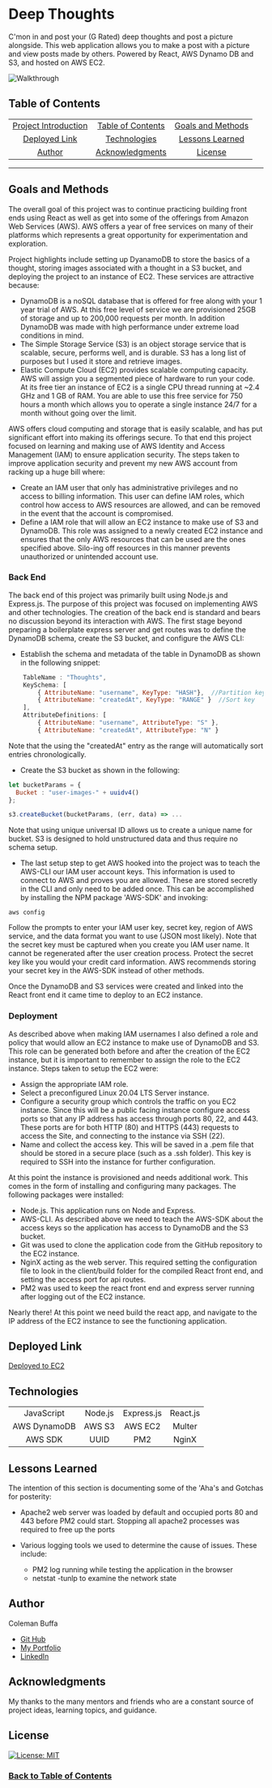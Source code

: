 # Deep Thoughts

C'mon in and post your (G Rated) deep thoughts and post a picture alongside. This web application allows you to make a post with a picture and view posts made by others. Powered by React, AWS Dynamo DB and S3, and hosted on AWS EC2.

![Walkthrough](./path/to/demo.gif)

## Table of Contents

| |||
|:-:|:-:|:-:|
| [Project Introduction](#deep-thoughts) | [Table of Contents](#table-of-contents) | [Goals and Methods](#goals-and-methods) 
| [Deployed Link](#deployed-link) | [Technologies](#technologies) | [Lessons Learned](#lessons-learned)
| [Author](#author) | [Acknowledgments](#acknowledgments) | [License](#license) |
---

## Goals and Methods

The overall goal of this project was to continue practicing building front ends using React as well as get into some of the offerings from Amazon Web Services (AWS). AWS offers a year of free services on many of their platforms which represents a great opportunity for experimentation and exploration. 


Project highlights include setting up DyanamoDB to store the basics of a thought, storing images associated with a thought in a S3 bucket, and deploying the project to an instance of EC2. These services are attractive because:

* DynamoDB is a noSQL database that is offered for free along with your 1 year trial of AWS. At this free level of service we are provisioned 25GB of storage and up to 200,000 requests per month. In addition DynamoDB was made with high performance under extreme load conditions in mind.
* The Simple Storage Service (S3) is an object storage service that is scalable, secure, performs well, and is durable. S3 has a long list of purposes but I used it store and retrieve images.
* Elastic Compute Cloud (EC2) provides scalable computing capacity. AWS will assign you a segmented piece of hardware to run your code. At its free tier an instance of EC2 is a single CPU thread running at ~2.4 GHz and 1 GB of RAM. You are able to use this free service for 750 hours a month which allows you to  operate a single instance 24/7 for a month without going over the limit.

AWS offers cloud computing and storage that is easily scalable, and has put significant effort into making its offerings secure. To that end this project focused on learning and making use of AWS Identity and Access Management (IAM) to ensure application security. The steps taken to improve application security and prevent my new AWS account from racking up a huge bill where:
* Create an IAM user that only has administrative privileges and no access to billing information. This user can define IAM roles, which control how access to AWS resources are allowed, and can be removed in the event that the account is compromised.
* Define a IAM role that will allow an EC2 instance to make use of S3 and DynamoDB. This role was assigned to a newly created EC2 instance and ensures that the only AWS resources that can be used are the ones specified above. Silo-ing off resources in this manner prevents unauthorized or unintended account use.

### Back End
The back end of this project was primarily built using Node.js and Express.js. The purpose of this project was focused on implementing AWS and other technologies. The creation of the back end is standard and bears no discussion beyond its interaction with AWS. The first stage beyond preparing a boilerplate express server and get routes was to define the DynamoDB schema, create the S3 bucket, and configure the AWS CLI:

* Establish the schema and metadata of the table in DynamoDB as shown in the following snippet:
```javascript
    TableName : "Thoughts",
    KeySchema: [       
        { AttributeName: "username", KeyType: "HASH"},  //Partition key
        { AttributeName: "createdAt", KeyType: "RANGE" }  //Sort key
    ],
    AttributeDefinitions: [       
        { AttributeName: "username", AttributeType: "S" },
        { AttributeName: "createdAt", AttributeType: "N" }
```
Note that the using the "createdAt" entry as the range will automatically sort entries chronologically.

* Create the S3 bucket as shown in the following:
```javascript
let bucketParams = {
  Bucket : "user-images-" + uuidv4()
};

s3.createBucket(bucketParams, (err, data) => ...
```
Note that using unique universal ID allows us to create a unique name for bucket. S3 is designed to hold unstructured data and thus require no schema setup.

* The last setup step to get AWS hooked into the project was to teach the AWS-CLI our IAM user account keys. This information is used to connect to AWS and proves you are allowed. These are stored secretly in the CLI and only need to be added once. This can be accomplished by installing the NPM package 'AWS-SDK' and invoking:
```shell
aws config
```
Follow the prompts to enter your IAM user key, secret key, region of AWS service, and the data format you want to use (JSON most likely). Note that the secret key must be captured when you create you IAM user name. It cannot be regenerated after the user creation process. Protect the secret key like you would your credit card information. AWS recommends storing your secret key in the AWS-SDK instead of other methods.

Once the DynamoDB and S3 services were created and linked into the React front end it came time to deploy to an EC2 instance.

### Deployment
As described above when making IAM usernames I also defined a role and policy that would allow an EC2 instance to make use of DynamoDB and S3. This role can be generated both before and after the creation of the EC2 instance, but it is important to remember to assign the role to the EC2 instance. Steps taken to setup the EC2 were:

* Assign the appropriate IAM role.
* Select a preconfigured Linux 20.04 LTS Server instance.
* Configure a security group which controls the traffic on you EC2 instance. Since this will be a public facing instance configure access ports so that any IP address has access through ports 80, 22, and 443. These ports are for both HTTP (80) and HTTPS (443) requests to access the Site, and connecting to the instance via SSH (22).
* Name and collect the access key. This will be saved in a .pem file that should be stored in a secure place (such as a .ssh folder). This key is required to SSH into the instance for further configuration.

At this point the instance is provisioned and needs additional work. This comes in the form of installing and configuring many packages. The following packages were installed:
 * Node.js. This application runs on Node and Express.
 * AWS-CLI. As described above we need to teach the AWS-SDK about the access keys so the application has access to DynamoDB and the S3 bucket. 
 * Git was used to clone the application code from the GitHub repository to the EC2 instance. 
 * NginX acting as the web server. This required setting the configuration file to look in the client/build folder for the compiled React front end, and setting the access port for api routes.
 * PM2 was used to keep the react front end and express server running after logging out of the EC2 instance.

Nearly there! At this point we need build the react app, and navigate to the IP address of the EC2 instance to see the functioning application.


## Deployed Link

[Deployed to EC2](http://184.169.218.40/)

## Technologies 

| ||||
|:-:|:-:|:-:|:-:|
| JavaScript | Node.js | Express.js | React.js |
| AWS DynamoDB | AWS S3 | AWS EC2 | Multer | 
| AWS SDK | UUID | PM2 | NginX |

## Lessons Learned

The intention of this section is documenting some of the 'Aha's and Gotchas for posterity:
* Apache2 web server was loaded by default and occupied ports 80 and 443 before PM2 could start. Stopping all apache2 processes was required to free up the ports
* Various logging tools we used to determine the cause of issues. These include:

   * PM2 log running while testing the application in the browser
   * netstat -tunlp to examine the network state

## Author

Coleman Buffa

* [Git Hub](https://github.com/coleman-buffa/aws-thought)
* [My Portfolio](https://colemanbuffa-portfolio.herokuapp.com/)
* [LinkedIn](https://www.linkedin.com/in/coleman-buffa/)

## Acknowledgments

My thanks to the many mentors and friends who are a constant source of project ideas, learning topics, and guidance.

## License

[![License: MIT](https://img.shields.io/badge/License-MIT-yellow.svg)](https://opensource.org/licenses/MIT)

### [Back to Table of Contents](#table-of-contents)